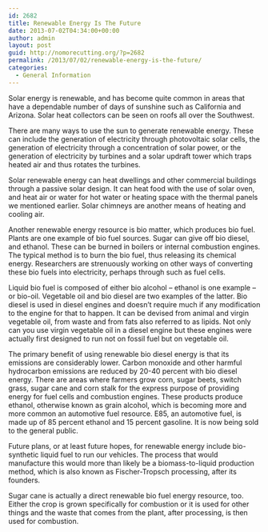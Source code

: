 ```yaml
---
id: 2682
title: Renewable Energy Is The Future
date: 2013-07-02T04:34:00+00:00
author: admin
layout: post
guid: http://nomorecutting.org/?p=2682
permalink: /2013/07/02/renewable-energy-is-the-future/
categories:
  - General Information
---
```

Solar energy is renewable, and has become quite common in areas that have a dependable number of days of sunshine such as California and Arizona. Solar heat collectors can be seen on roofs all over the Southwest.

There are many ways to use the sun to generate renewable energy. These can include the generation of electricity through photovoltaic solar cells, the generation of electricity through a concentration of solar power, or the generation of electricity by turbines and a solar updraft tower which traps heated air and thus rotates the turbines.

Solar renewable energy can heat dwellings and other commercial buildings through a passive solar design. It can heat food with the use of solar oven, and heat air or water for hot water or heating space with the thermal panels we mentioned earlier. Solar chimneys are another means of heating and cooling air.

Another renewable energy resource is bio matter, which produces bio fuel. Plants are one example of bio fuel sources. Sugar can give off bio diesel, and ethanol. These can be burned in boilers or internal combustion engines. The typical method is to burn the bio fuel, thus releasing its chemical energy. Researchers are strenuously working on other ways of converting these bio fuels into electricity, perhaps through such as fuel cells.

Liquid bio fuel is composed of either bio alcohol – ethanol is one example – or bio-oil. Vegetable oil and bio diesel are two examples of the latter. Bio diesel is used in diesel engines and doesn&#8217;t require much if any modification to the engine for that to happen. It can be devised from animal and virgin vegetable oil, from waste and from fats also referred to as lipids. Not only can you use virgin vegetable oil in a diesel engine but these engines were actually first designed to run not on fossil fuel but on vegetable oil.

The primary benefit of using renewable bio diesel energy is that its emissions are considerably lower. Carbon monoxide and other harmful hydrocarbon emissions are reduced by 20-40 percent with bio diesel energy. There are areas where farmers grow corn, sugar beets, switch grass, sugar cane and corn stalk for the express purpose of providing energy for fuel cells and combustion engines. These products produce ethanol, otherwise known as grain alcohol, which is becoming more and more common an automotive fuel resource. E85, an automotive fuel, is made up of 85 percent ethanol and 15 percent gasoline. It is now being sold to the general public.

Future plans, or at least future hopes, for renewable energy include bio-synthetic liquid fuel to run our vehicles. The process that would manufacture this would more than likely be a biomass-to-liquid production method, which is also known as Fischer-Tropsch processing, after its founders.

Sugar cane is actually a direct renewable bio fuel energy resource, too. Either the crop is grown specifically for combustion or it is used for other things and the waste that comes from the plant, after processing, is then used for combustion.